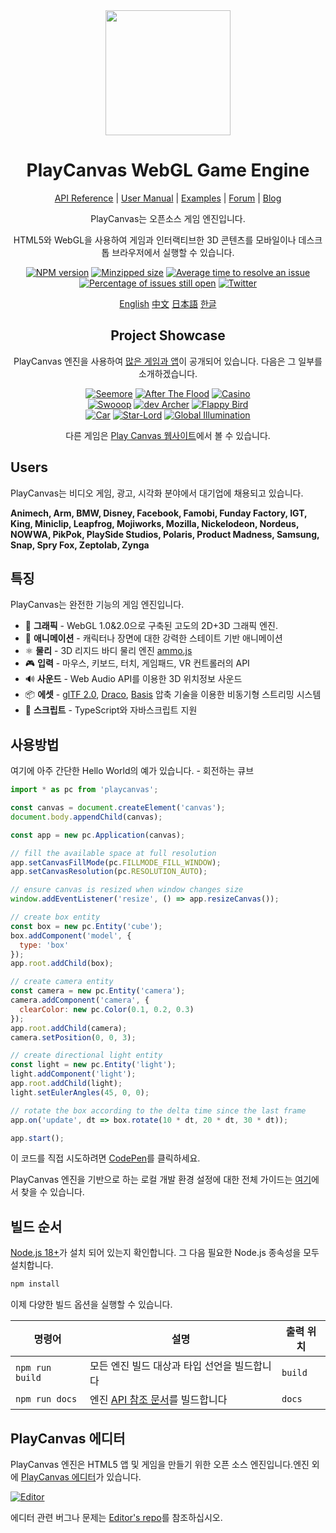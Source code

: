 <div align="center">

<img width="200" src="https://s3-eu-west-1.amazonaws.com/static.playcanvas.com/platform/images/logo/playcanvas-logo-medium.png"/>

# PlayCanvas WebGL Game Engine

[API Reference](https://api.playcanvas.com/modules/Engine.html) | [User Manual](https://developer.playcanvas.com) | [Examples](https://playcanvas.github.io) | [Forum](https://forum.playcanvas.com) | [Blog](https://blog.playcanvas.com)

PlayCanvas는 오픈소스 게임 엔진입니다.

HTML5와 WebGL을 사용하여 게임과 인터랙티브한 3D 콘텐츠를 모바일이나 데스크톱 브라우저에서 실행할 수 있습니다.

[![NPM version][npm-badge]][npm-url]
[![Minzipped size][minzip-badge]][minzip-url]
[![Average time to resolve an issue][resolution-badge]][isitmaintained-url]
[![Percentage of issues still open][open-issues-badge]][isitmaintained-url]
[![Twitter][twitter-badge]][twitter-url]

[English](https://github.com/playcanvas/engine/blob/master/README.md)
[中文](https://github.com/playcanvas/engine/blob/master/README-zh.md)
[日本語](https://github.com/playcanvas/engine/blob/master/README-ja.md)
[한글](https://github.com/playcanvas/engine/blob/master/README-kr.md)

## Project Showcase

PlayCanvas 엔진을 사용하여 [많은 게임과 앱](https://github.com/playcanvas/awesome-playcanvas#awesome-playcanvas-
)이 공개되어 있습니다. 다음은 그 일부를 소개하겠습니다.

[![Seemore](https://s3-eu-west-1.amazonaws.com/images.playcanvas.com/projects/14705/319531/O4J4VU-image-25.jpg)](https://playcanv.as/p/MflWvdTW/) [![After The Flood](https://s3-eu-west-1.amazonaws.com/images.playcanvas.com/projects/14928/440410/98554E-image-25.jpg)](https://playcanv.as/p/44MRmJRU/) [![Casino](https://s3-eu-west-1.amazonaws.com/images.playcanvas.com/projects/14928/349824/U88HJQ-image-25.jpg)](https://playcanv.as/p/LpmXGUe6/)  
[![Swooop](https://s3-eu-west-1.amazonaws.com/images.playcanvas.com/projects/12/4763/TKYXB8-image-25.jpg)](https://playcanv.as/p/JtL2iqIH/) [![dev Archer](https://s3-eu-west-1.amazonaws.com/images.playcanvas.com/projects/12/415995/10A5A9-image-25.jpg)](https://playcanv.as/p/JERg21J8/) [![Flappy Bird](https://s3-eu-west-1.amazonaws.com/images.playcanvas.com/projects/8/375389/23PRTL-image-25.jpg)](https://playcanv.as/p/2OlkUaxF/)  
[![Car](https://s3-eu-west-1.amazonaws.com/images.playcanvas.com/projects/12/347824/7ULQ3Y-image-25.jpg)](https://playcanv.as/p/RqJJ9oU9/) [![Star-Lord](https://s3-eu-west-1.amazonaws.com/images.playcanvas.com/projects/12/333626/BGQN9H-image-25.jpg)](https://playcanv.as/p/SA7hVBLt/) [![Global Illumination](https://s3-eu-west-1.amazonaws.com/images.playcanvas.com/projects/4373/625081/6AB32D-image-25.jpg)](https://playcanv.as/p/ZV4PW6wr/)
  
다른 게임은 [Play Canvas 웹사이트](https://playcanvas.com/explore)에서 볼 수 있습니다.

</div>

## Users

PlayCanvas는 비디오 게임, 광고, 시각화 분야에서 대기업에 채용되고 있습니다.

**Animech, Arm, BMW, Disney, Facebook, Famobi, Funday Factory, IGT, King, Miniclip, Leapfrog, Mojiworks, Mozilla, Nickelodeon, Nordeus, NOWWA, PikPok, PlaySide Studios, Polaris, Product Madness, Samsung, Snap, Spry Fox, Zeptolab, Zynga**

## 특징

PlayCanvas는 완전한 기능의 게임 엔진입니다.

* 🧊 **그래픽** - WebGL 1.0&2.0으로 구축된 고도의 2D+3D 그래픽 엔진.
* 🏃 **애니메이션** - 캐릭터나 장면에 대한 강력한 스테이트 기반 애니메이션
* ⚛️ **물리** - 3D 리지드 바디 물리 엔진 [ammo.js](https://github.com/kripken/ammo.js)
* 🎮 **입력** - 마우스, 키보드, 터치, 게임패드, VR 컨트롤러의 API
* 🔊 **사운드** - Web Audio API를 이용한 3D 위치정보 사운드
* 📦 **에셋** - [glTF 2.0](https://www.khronos.org/gltf/), [Draco](https://google.github.io/draco/), [Basis](https://github.com/BinomialLLC/basis_universal) 압축 기술을 이용한 비동기형 스트리밍 시스템
* 📜 **스크립트** - TypeScript와 자바스크립트 지원

## 사용방법

여기에 아주 간단한 Hello World의 예가 있습니다. - 회전하는 큐브

```js
import * as pc from 'playcanvas';

const canvas = document.createElement('canvas');
document.body.appendChild(canvas);

const app = new pc.Application(canvas);

// fill the available space at full resolution
app.setCanvasFillMode(pc.FILLMODE_FILL_WINDOW);
app.setCanvasResolution(pc.RESOLUTION_AUTO);

// ensure canvas is resized when window changes size
window.addEventListener('resize', () => app.resizeCanvas());

// create box entity
const box = new pc.Entity('cube');
box.addComponent('model', {
  type: 'box'
});
app.root.addChild(box);

// create camera entity
const camera = new pc.Entity('camera');
camera.addComponent('camera', {
  clearColor: new pc.Color(0.1, 0.2, 0.3)
});
app.root.addChild(camera);
camera.setPosition(0, 0, 3);

// create directional light entity
const light = new pc.Entity('light');
light.addComponent('light');
app.root.addChild(light);
light.setEulerAngles(45, 0, 0);

// rotate the box according to the delta time since the last frame
app.on('update', dt => box.rotate(10 * dt, 20 * dt, 30 * dt));

app.start();
```

이 코드를 직접 시도하려면 [CodePen](https://codepen.io/playcanvas/pen/NPbxMj)를 클릭하세요.

PlayCanvas 엔진을 기반으로 하는 로컬 개발 환경 설정에 대한 전체 가이드는 [여기](https://developer.playcanvas.com/user-manual/engine/standalone/)에서 찾을 수 있습니다.

## 빌드 순서

[Node.js 18+](https://nodejs.org)가 설치 되어 있는지 확인합니다. 그 다음 필요한 Node.js 종속성을 모두 설치합니다.

```sh
npm install
```

이제 다양한 빌드 옵션을 실행할 수 있습니다.

| 명령어           | 설명                                      | 출력 위치  |
| --------------- | ----------------------------------------- | ---------- |
| `npm run build` | 모든 엔진 빌드 대상과 타입 선언을 빌드합니다 | `build`    |
| `npm run docs`  | 엔진 [API 참조 문서][docs]를 빌드합니다     | `docs`     |

## PlayCanvas 에디터

PlayCanvas 엔진은 HTML5 앱 및 게임을 만들기 위한 오픈 소스 엔진입니다.엔진 외에 [PlayCanvas 에디터](https://playcanvas.com/)가 있습니다.

[![Editor](https://github.com/playcanvas/editor/blob/main/images/editor.png?raw=true)](https://github.com/playcanvas/editor)

에디터 관련 버그나 문제는 [Editor's repo](https://github.com/playcanvas/editor)를 참조하십시오.

[npm-badge]: https://img.shields.io/npm/v/playcanvas
[npm-url]: https://www.npmjs.com/package/playcanvas
[minzip-badge]: https://img.shields.io/bundlephobia/minzip/playcanvas
[minzip-url]: https://bundlephobia.com/result?p=playcanvas
[resolution-badge]: https://isitmaintained.com/badge/resolution/playcanvas/engine.svg
[open-issues-badge]: https://isitmaintained.com/badge/open/playcanvas/engine.svg
[isitmaintained-url]: https://isitmaintained.com/project/playcanvas/engine
[twitter-badge]: https://img.shields.io/twitter/follow/playcanvas.svg?style=social&label=Follow
[twitter-url]: https://twitter.com/intent/follow?screen_name=playcanvas
[docs]: https://api.playcanvas.com/modules/Engine.html
